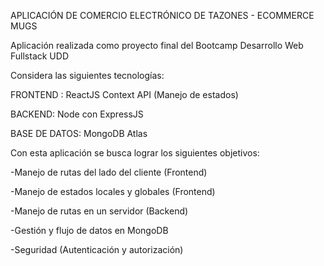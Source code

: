 
APLICACIÓN DE COMERCIO ELECTRÓNICO DE TAZONES - ECOMMERCE MUGS

Aplicación realizada como proyecto final del Bootcamp Desarrollo Web Fullstack UDD

Considera las siguientes tecnologías:

FRONTEND : ReactJS Context API (Manejo de estados)

BACKEND: Node con ExpressJS

BASE DE DATOS: MongoDB Atlas

Con esta aplicación se busca lograr los siguientes objetivos:

-Manejo de rutas del lado del cliente (Frontend)

-Manejo de estados locales y globales (Frontend) 

-Manejo de rutas en un servidor (Backend) 

-Gestión y flujo de datos en MongoDB 

-Seguridad (Autenticación y autorización)
